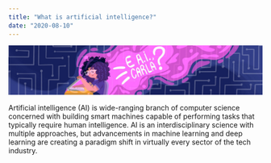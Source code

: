 ```yaml
---
title: "What is artificial intelligence?"
date: "2020-08-10"
---
```


![Carla](./img/cover_carla.png)

Artificial intelligence (AI) is wide-ranging branch of computer science concerned with building smart machines capable of performing tasks that typically require human intelligence. AI is an interdisciplinary science with multiple approaches, but advancements in machine learning and deep learning are creating a paradigm shift in virtually every sector of the tech industry. 